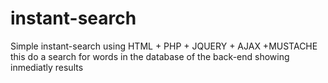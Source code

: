 # instant-search
Simple instant-search using HTML + PHP + JQUERY + AJAX +MUSTACHE 
this do a search for words in the database of the back-end showing inmediatly results
